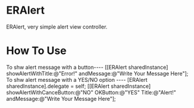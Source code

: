 # ERAlert
ERAlert, very simple alert view controller.
# How To Use
To shw alert message with a button----
[[ERAlert sharedInstance] showAlertWithTitle:@"Error!" andMessage:@"Write Your Message Here"]; 
To shw alert message with a YES/NO option ----
    [ERAlert sharedInstance].delegate = self;
    [[ERAlert sharedInstance] showAlertWithCanceButton:@"NO" OKButton:@"YES" Title:@"Alert!" andMessage:@"Write Your Message Here"];
